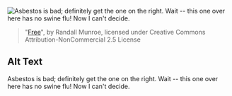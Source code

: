 ![Asbestos is bad; definitely get the one on the right. Wait -- this one over here has no swine flu!  Now I can't decide.](https://imgs.xkcd.com/comics/free.png)
> "[Free](https://xkcd.com/641/)", by Randall Munroe, licensed under Creative Commons Attribution-NonCommercial 2.5 License

## Alt Text
Asbestos is bad; definitely get the one on the right. Wait -- this one over here has no swine flu!  Now I can't decide.
